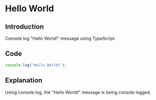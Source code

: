 # Hello World 

## Introduction
Console log "Hello World!" message using TypeScript.

## Code
```typescript
console.log('Hello World!');
```

## Explanation
Using console.log, the "Hello World!" message is being console logged.
